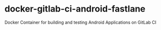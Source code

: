 # docker-gitlab-ci-android-fastlane
Docker Container for building and testing Android Applications on GitLab CI
